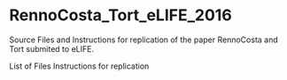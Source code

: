 # RennoCosta_Tort_eLIFE_2016
Source Files and Instructions for replication of the paper RennoCosta and Tort submited to eLIFE.

<TODO> List of Files
<TODO> Instructions for replication
